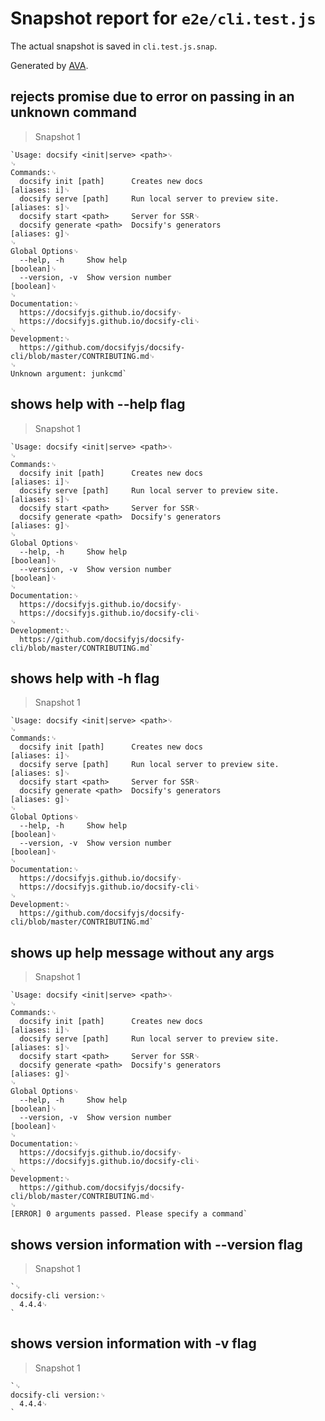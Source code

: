 # Snapshot report for `e2e/cli.test.js`

The actual snapshot is saved in `cli.test.js.snap`.

Generated by [AVA](https://avajs.dev).

## rejects promise due to error on passing in an unknown command

> Snapshot 1

    `Usage: docsify <init|serve> <path>␊
    ␊
    Commands:␊
      docsify init [path]      Creates new docs                         [aliases: i]␊
      docsify serve [path]     Run local server to preview site.        [aliases: s]␊
      docsify start <path>     Server for SSR␊
      docsify generate <path>  Docsify's generators                     [aliases: g]␊
    ␊
    Global Options␊
      --help, -h     Show help                                             [boolean]␊
      --version, -v  Show version number                                   [boolean]␊
    ␊
    Documentation:␊
      https://docsifyjs.github.io/docsify␊
      https://docsifyjs.github.io/docsify-cli␊
    ␊
    Development:␊
      https://github.com/docsifyjs/docsify-cli/blob/master/CONTRIBUTING.md␊
    ␊
    Unknown argument: junkcmd`

## shows help with --help flag

> Snapshot 1

    `Usage: docsify <init|serve> <path>␊
    ␊
    Commands:␊
      docsify init [path]      Creates new docs                         [aliases: i]␊
      docsify serve [path]     Run local server to preview site.        [aliases: s]␊
      docsify start <path>     Server for SSR␊
      docsify generate <path>  Docsify's generators                     [aliases: g]␊
    ␊
    Global Options␊
      --help, -h     Show help                                             [boolean]␊
      --version, -v  Show version number                                   [boolean]␊
    ␊
    Documentation:␊
      https://docsifyjs.github.io/docsify␊
      https://docsifyjs.github.io/docsify-cli␊
    ␊
    Development:␊
      https://github.com/docsifyjs/docsify-cli/blob/master/CONTRIBUTING.md`

## shows help with -h flag

> Snapshot 1

    `Usage: docsify <init|serve> <path>␊
    ␊
    Commands:␊
      docsify init [path]      Creates new docs                         [aliases: i]␊
      docsify serve [path]     Run local server to preview site.        [aliases: s]␊
      docsify start <path>     Server for SSR␊
      docsify generate <path>  Docsify's generators                     [aliases: g]␊
    ␊
    Global Options␊
      --help, -h     Show help                                             [boolean]␊
      --version, -v  Show version number                                   [boolean]␊
    ␊
    Documentation:␊
      https://docsifyjs.github.io/docsify␊
      https://docsifyjs.github.io/docsify-cli␊
    ␊
    Development:␊
      https://github.com/docsifyjs/docsify-cli/blob/master/CONTRIBUTING.md`

## shows up help message without any args

> Snapshot 1

    `Usage: docsify <init|serve> <path>␊
    ␊
    Commands:␊
      docsify init [path]      Creates new docs                         [aliases: i]␊
      docsify serve [path]     Run local server to preview site.        [aliases: s]␊
      docsify start <path>     Server for SSR␊
      docsify generate <path>  Docsify's generators                     [aliases: g]␊
    ␊
    Global Options␊
      --help, -h     Show help                                             [boolean]␊
      --version, -v  Show version number                                   [boolean]␊
    ␊
    Documentation:␊
      https://docsifyjs.github.io/docsify␊
      https://docsifyjs.github.io/docsify-cli␊
    ␊
    Development:␊
      https://github.com/docsifyjs/docsify-cli/blob/master/CONTRIBUTING.md␊
    ␊
    [ERROR] 0 arguments passed. Please specify a command`

## shows version information with --version flag

> Snapshot 1

    `␊
    docsify-cli version:␊
      4.4.4␊
    `

## shows version information with -v flag

> Snapshot 1

    `␊
    docsify-cli version:␊
      4.4.4␊
    `
